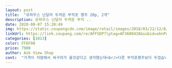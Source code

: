 ```yaml
---
layout: post 
title:  "유하우스 난달라 두꺼운 부직포 행주 20p, 2개" 
description: 유하우스 난달라 두꺼운 부직 ..
date: 2020-08-07 15:20:49 
img: https://static.coupangcdn.com/image/retail/images/2018/03/22/12/8/7fb5dd75-e326-45ac-9815-fc01f401e50c.jpg 
linkUrl: https://link.coupang.com/re/AFFSDP?lptag=AF3600438&subid=ahnPublicAsk&pageKey=71658471&itemId=238935383&vendorItemId=3588371954&traceid=V0-113-6ad855b644f4badb 
categories: [1013] 
color: FF6F00 
price: 7900 
author: Ask View Shop 
cont:  "가격이 저렴해서 싸구려가 올것같다고 생각했는데<br/>다른 부직포행주보다 두껍습니다.<br/><br/>두번째 재구매.<br/>.<br/><br/>생각보다 좋은것같아요<br/>여름이라서 자주자주 갈아씁니다.<br/>.<br/> 넘 좋음<br/>행주 자주 바꾸려고 사봅니다!^^<br/>흔히 아는 그 행주 맞아요!<br/>" 
---
```

